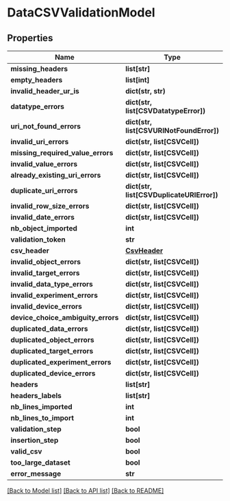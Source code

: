 # DataCSVValidationModel

## Properties
Name | Type | Description | Notes
------------ | ------------- | ------------- | -------------
**missing_headers** | **list[str]** |  | [optional] 
**empty_headers** | **list[int]** |  | [optional] 
**invalid_header_ur_is** | **dict(str, str)** |  | [optional] 
**datatype_errors** | **dict(str, list[CSVDatatypeError])** |  | [optional] 
**uri_not_found_errors** | **dict(str, list[CSVURINotFoundError])** |  | [optional] 
**invalid_uri_errors** | **dict(str, list[CSVCell])** |  | [optional] 
**missing_required_value_errors** | **dict(str, list[CSVCell])** |  | [optional] 
**invalid_value_errors** | **dict(str, list[CSVCell])** |  | [optional] 
**already_existing_uri_errors** | **dict(str, list[CSVCell])** |  | [optional] 
**duplicate_uri_errors** | **dict(str, list[CSVDuplicateURIError])** |  | [optional] 
**invalid_row_size_errors** | **dict(str, list[CSVCell])** |  | [optional] 
**invalid_date_errors** | **dict(str, list[CSVCell])** |  | [optional] 
**nb_object_imported** | **int** |  | [optional] 
**validation_token** | **str** |  | [optional] 
**csv_header** | [**CsvHeader**](CsvHeader.md) |  | [optional] 
**invalid_object_errors** | **dict(str, list[CSVCell])** |  | [optional] 
**invalid_target_errors** | **dict(str, list[CSVCell])** |  | [optional] 
**invalid_data_type_errors** | **dict(str, list[CSVCell])** |  | [optional] 
**invalid_experiment_errors** | **dict(str, list[CSVCell])** |  | [optional] 
**invalid_device_errors** | **dict(str, list[CSVCell])** |  | [optional] 
**device_choice_ambiguity_errors** | **dict(str, list[CSVCell])** |  | [optional] 
**duplicated_data_errors** | **dict(str, list[CSVCell])** |  | [optional] 
**duplicated_object_errors** | **dict(str, list[CSVCell])** |  | [optional] 
**duplicated_target_errors** | **dict(str, list[CSVCell])** |  | [optional] 
**duplicated_experiment_errors** | **dict(str, list[CSVCell])** |  | [optional] 
**duplicated_device_errors** | **dict(str, list[CSVCell])** |  | [optional] 
**headers** | **list[str]** |  | [optional] 
**headers_labels** | **list[str]** |  | [optional] 
**nb_lines_imported** | **int** |  | [optional] 
**nb_lines_to_import** | **int** |  | [optional] 
**validation_step** | **bool** |  | [optional] 
**insertion_step** | **bool** |  | [optional] 
**valid_csv** | **bool** |  | [optional] 
**too_large_dataset** | **bool** |  | [optional] 
**error_message** | **str** |  | [optional] 

[[Back to Model list]](../README.md#documentation-for-models) [[Back to API list]](../README.md#documentation-for-api-endpoints) [[Back to README]](../README.md)


